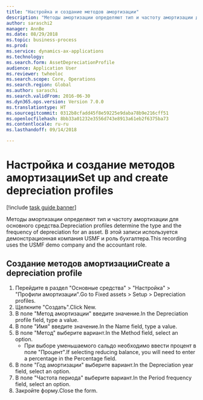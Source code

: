 ```yaml
--- 
title: "Настройка и создание методов амортизации"
description: "Методы амортизации определяют тип и частоту амортизации для основного средства."
author: saraschi2
manager: AnnBe
ms.date: 08/29/2018
ms.topic: business-process
ms.prod: 
ms.service: dynamics-ax-applications
ms.technology: 
ms.search.form: AssetDepreciationProfile
audience: Application User
ms.reviewer: twheeloc
ms.search.scope: Core, Operations
ms.search.region: Global
ms.author: saraschi
ms.search.validFrom: 2016-06-30
ms.dyn365.ops.version: Version 7.0.0
ms.translationtype: HT
ms.sourcegitcommit: 0312b8cfadd45f8e59225e9daba78b9e216cff51
ms.openlocfilehash: 8bb33a01232e3556d743e8913a61eb2f6375ba73
ms.contentlocale: ru-ru
ms.lasthandoff: 09/14/2018

---
```

# <a name="set-up-and-create-depreciation-profiles"></a><span data-ttu-id="59822-103">Настройка и создание методов амортизации</span><span class="sxs-lookup"><span data-stu-id="59822-103">Set up and create depreciation profiles</span></span>

[!include [task guide banner](../../includes/task-guide-banner.md)]

<span data-ttu-id="59822-104">Методы амортизации определяют тип и частоту амортизации для основного средства.</span><span class="sxs-lookup"><span data-stu-id="59822-104">Depreciation profiles determine the type and the frequency of depreciation for an asset.</span></span>   <span data-ttu-id="59822-105">В этой записи используется демонстрационная компания USMF и роль бухгалтера.</span><span class="sxs-lookup"><span data-stu-id="59822-105">This recording uses the USMF demo company and the accountant role.</span></span>


## <a name="create-a-depreciation-profile"></a><span data-ttu-id="59822-106">Создание методов амортизации</span><span class="sxs-lookup"><span data-stu-id="59822-106">Create a depreciation profile</span></span>
1. <span data-ttu-id="59822-107">Перейдите в раздел "Основные средства" > "Настройка" > "Профили амортизации".</span><span class="sxs-lookup"><span data-stu-id="59822-107">Go to Fixed assets > Setup > Depreciation profiles.</span></span>
2. <span data-ttu-id="59822-108">Щелкните "Создать".</span><span class="sxs-lookup"><span data-stu-id="59822-108">Click New.</span></span>
3. <span data-ttu-id="59822-109">В поле "Метод амортизации" введите значение.</span><span class="sxs-lookup"><span data-stu-id="59822-109">In the Depreciation profile field, type a value.</span></span>
4. <span data-ttu-id="59822-110">В поле "Имя" введите значение.</span><span class="sxs-lookup"><span data-stu-id="59822-110">In the Name field, type a value.</span></span>
5. <span data-ttu-id="59822-111">В поле "Метод" выберите вариант.</span><span class="sxs-lookup"><span data-stu-id="59822-111">In the Method field, select an option.</span></span>
    * <span data-ttu-id="59822-112">При выборе уменьшаемого сальдо необходимо ввести процент в поле "Процент".</span><span class="sxs-lookup"><span data-stu-id="59822-112">If selecting reducing balance, you will need to enter a percentage in the Percentage field.</span></span>  
6. <span data-ttu-id="59822-113">В поле "Год амортизации" выберите вариант.</span><span class="sxs-lookup"><span data-stu-id="59822-113">In the Depreciation year field, select an option.</span></span>
7. <span data-ttu-id="59822-114">В поле "Частота периода" выберите вариант.</span><span class="sxs-lookup"><span data-stu-id="59822-114">In the Period frequency field, select an option.</span></span>
8. <span data-ttu-id="59822-115">Закройте форму.</span><span class="sxs-lookup"><span data-stu-id="59822-115">Close the form.</span></span>


